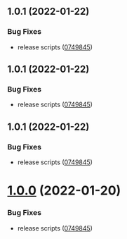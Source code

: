 ## 1.0.1 (2022-01-22)


### Bug Fixes

* release scripts ([0749845](https://github.com/FrontLabsOfficial/vue-agile-lite/commit/0749845b1772c30b1c826520a6e0cc3c11838acf))



## 1.0.1 (2022-01-22)


### Bug Fixes

* release scripts ([0749845](https://github.com/FrontLabsOfficial/vue-agile-lite/commit/0749845b1772c30b1c826520a6e0cc3c11838acf))



## 1.0.1 (2022-01-22)


### Bug Fixes

* release scripts ([0749845](https://github.com/FrontLabsOfficial/vue-agile-lite/commit/0749845b1772c30b1c826520a6e0cc3c11838acf))



# [1.0.0](https://github.com/FrontLabsOfficial/vue-agile-lite/compare/v2.0.0...v1.0.0) (2022-01-20)


### Bug Fixes

* release scripts ([0749845](https://github.com/FrontLabsOfficial/vue-agile-lite/commit/0749845b1772c30b1c826520a6e0cc3c11838acf))



